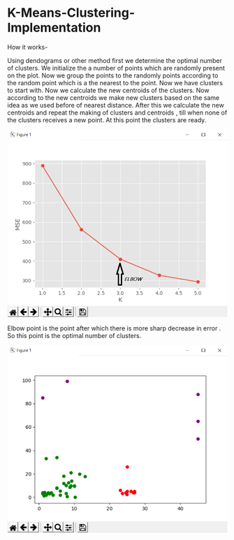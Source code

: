 # K-Means-Clustering-Implementation

How it works-

Using dendograms or other method first we determine the optimal number of clusters. We initialize the a number of points which are randomly present on the plot.
Now we group the points to the randomly points according to the random point which is a the nearest to the point. Now we have clusters to start with.
Now we calculate the new centroids of the clusters. Now according to the new centroids we make new clusters based on the same idea as we used before of nearest distance.
After this we calculate the new centroids and repeat the making of clusters and centroids , till when none of the clusters receives a new point. At this point the clusters are ready. 

![](elbow_point.png)

Elbow point is the point after which there is more sharp decrease in error . So this point is the optimal number of clusters.

![](cluster_plot.png)
